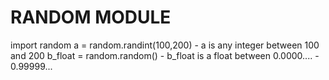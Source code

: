 # RANDOM MODULE
import random
a = random.randint(100,200) - a is any integer between 100 and 200
b_float = random.random() - b_float is a float between 0.0000.... - 0.99999...

